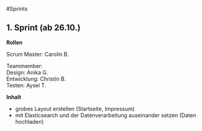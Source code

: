 #Sprints

## 1. Sprint (ab 26.10.)

**Rollen** 

Scrum Master: Carolin B.    
   
Teammember:  
Design: Anika G.  
Entwicklung: Christin B.  
Testen: Aysel T. 

**Inhalt**    
    
- grobes Layout erstellen (Startseite, Impressum)
- mit Elasticsearch und der Datenverarbeitung auseinander setzen (Daten hochladen)

